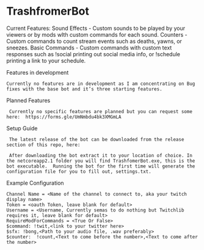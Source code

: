 # TrashfromerBot
Current Features:
    Sound Effects - Custom sounds to be played by your viewers or by mods wIth custom commands for each sound.
    Counters - Custom commands to count stream events such as deaths, yawns, or sneezes.
    Basic Commands - Custom commands with custom text responses  such as !social printing out social media info, or !schedule printing a link   to your schedule.

Features in development

    Currently no features are in development as I am concentrating on Bug fixes with the base bot and it’s three starting features.

Planned Features

     Currently no specific features are planned but you can request some here:  https://forms.gle/UmNmbdu4bk3XMGmLA

Setup Guide

     The latest release of the bot can be downloaded from the release section of this repo, here: 

     After downloading the bot extract it to your location of choice. In the netcoreapp2.1 folder you will find TrashfomerBot.exe, this is the   bot executable.  Running the bot for the first time will generate the configuration file for you to fill out, settings.txt.

Example Configuration

    Channel Name = <Name of the channel to connect to, aka your twitch display name>
    Token = <oauth Token, leave blank for default>
    Username = <Username, Currently semas to do nothing but Twitchlib requires it, leave blank for default>
    RequireModForCommands = <True Or False>
    $command: !twit,<link to your twitter here>
    $sfx: !bong,<Path to your audio file, .wav preferably>
    $counter:  !count,<Text to come before the number>,<Text to come after the number>
